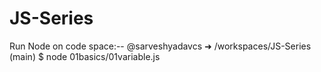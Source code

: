 # JS-Series

Run Node on code space:--
@sarveshyadavcs ➜ /workspaces/JS-Series (main) $ node 01basics/01variable.js
